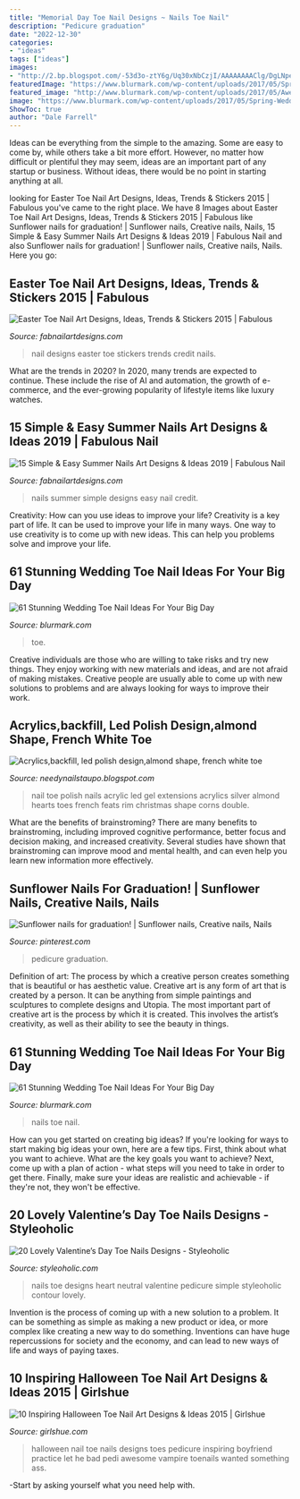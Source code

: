 ```yaml
---
title: "Memorial Day Toe Nail Designs ~ Nails Toe Nail"
description: "Pedicure graduation"
date: "2022-12-30"
categories:
- "ideas"
tags: ["ideas"]
images:
- "http://2.bp.blogspot.com/-53d3o-ztY6g/Uq30xNbCzjI/AAAAAAAAClg/DgLNpe0Fm3I/s640/big+toe+acrylic+extensions+led+polish+color+up+big+hearts+with+silver+rim+feats+nail+art+design.jpg"
featuredImage: "https://www.blurmark.com/wp-content/uploads/2017/05/Spring-Wedding-Nails.jpg"
featured_image: "http://www.blurmark.com/wp-content/uploads/2017/05/Awesome-Nails.jpg"
image: "https://www.blurmark.com/wp-content/uploads/2017/05/Spring-Wedding-Nails.jpg"
ShowToc: true
author: "Dale Farrell"
---
```



Ideas can be everything from the simple to the amazing. Some are easy to come by, while others take a bit more effort. However, no matter how difficult or plentiful they may seem, ideas are an important part of any startup or business. Without ideas, there would be no point in starting anything at all.

	

		
looking for Easter Toe Nail Art Designs, Ideas, Trends &amp; Stickers 2015 | Fabulous you've came to the right place. We have 8 Images about Easter Toe Nail Art Designs, Ideas, Trends &amp; Stickers 2015 | Fabulous like Sunflower nails for graduation! | Sunflower nails, Creative nails, Nails, 15 Simple &amp; Easy Summer Nails Art Designs &amp; Ideas 2019 | Fabulous Nail and also Sunflower nails for graduation! | Sunflower nails, Creative nails, Nails. Here you go:
		
    
## Easter Toe Nail Art Designs, Ideas, Trends &amp; Stickers 2015 | Fabulous

<img loading=lazy src="http://fabnailartdesigns.com/wp-content/uploads/2015/02/Easter-Toe-Nail-Art-Designs-Ideas-Trends-Stickers-2015-6.jpg" onerror="this.onerror=null;this.src='https://tse4.mm.bing.net/th?id=OIP.-InlnFpcYyt80lfoeVoWnQHaJH&amp;pid=15.1';" alt="Easter Toe Nail Art Designs, Ideas, Trends &amp; Stickers 2015 | Fabulous">

_Source: fabnailartdesigns.com_

>nail designs easter toe stickers trends credit nails. 

	

What are the trends in 2020?
In 2020, many trends are expected to continue. These include the rise of AI and automation, the growth of e-commerce, and the ever-growing popularity of lifestyle items like luxury watches.

    
## 15 Simple &amp; Easy Summer Nails Art Designs &amp; Ideas 2019 | Fabulous Nail

<img loading=lazy src="http://fabnailartdesigns.com/wp-content/uploads/2019/04/15-Simple-Easy-Summer-Nails-Art-Designs-Ideas-2019-4.jpg" onerror="this.onerror=null;this.src='https://tse3.mm.bing.net/th?id=OIP.e-RYKmY1gzx132sTivJN4QHaJa&amp;pid=15.1';" alt="15 Simple &amp; Easy Summer Nails Art Designs &amp; Ideas 2019 | Fabulous Nail">

_Source: fabnailartdesigns.com_

>nails summer simple designs easy nail credit. 

	

Creativity: How can you use ideas to improve your life?
Creativity is a key part of life. It can be used to improve your life in many ways. One way to use creativity is to come up with new ideas. This can help you problems solve and improve your life.

    
## 61 Stunning Wedding Toe Nail Ideas For Your Big Day

<img loading=lazy src="https://www.blurmark.com/wp-content/uploads/2017/05/Spring-Wedding-Nails.jpg" onerror="this.onerror=null;this.src='https://tse3.mm.bing.net/th?id=OIP.VxWoZOopIV0J8JFtwoF11QHaFe&amp;pid=15.1';" alt="61 Stunning Wedding Toe Nail Ideas For Your Big Day">

_Source: blurmark.com_

>toe. 

	

Creative individuals are those who are willing to take risks and try new things. They enjoy working with new materials and ideas, and are not afraid of making mistakes. Creative people are usually able to come up with new solutions to problems and are always looking for ways to improve their work.

    
## Acrylics,backfill, Led Polish Design,almond Shape, French White Toe

<img loading=lazy src="http://2.bp.blogspot.com/-53d3o-ztY6g/Uq30xNbCzjI/AAAAAAAAClg/DgLNpe0Fm3I/s640/big+toe+acrylic+extensions+led+polish+color+up+big+hearts+with+silver+rim+feats+nail+art+design.jpg" onerror="this.onerror=null;this.src='https://tse4.mm.bing.net/th?id=OIP.LyRXLCx_n1yPcGgB1Z4crAHaJ4&amp;pid=15.1';" alt="Acrylics,backfill, led polish design,almond shape, french white toe">

_Source: needynailstaupo.blogspot.com_

>nail toe polish nails acrylic led gel extensions acrylics silver almond hearts toes french feats rim christmas shape corns double. 

	

What are the benefits of brainstroming?
There are many benefits to brainstroming, including improved cognitive performance, better focus and decision making, and increased creativity. Several studies have shown that brainstroming can improve mood and mental health, and can even help you learn new information more effectively.

    
## Sunflower Nails For Graduation! | Sunflower Nails, Creative Nails, Nails

<img loading=lazy src="https://i.pinimg.com/736x/51/41/d0/5141d028465ede3cf04836020d0a150d--sunflower-nails-sunflowers.jpg" onerror="this.onerror=null;this.src='https://tse4.mm.bing.net/th?id=OIP.1HT5bzTVpG0yICjrr3rVJAHaJ3&amp;pid=15.1';" alt="Sunflower nails for graduation! | Sunflower nails, Creative nails, Nails">

_Source: pinterest.com_

>pedicure graduation. 

	

Definition of art: The process by which a creative person creates something that is beautiful or has aesthetic value.
Creative art is any form of art that is created by a person. It can be anything from simple paintings and sculptures to complete designs and Utopia. The most important part of creative art is the process by which it is created. This involves the artist’s creativity, as well as their ability to see the beauty in things.

    
## 61 Stunning Wedding Toe Nail Ideas For Your Big Day

<img loading=lazy src="http://www.blurmark.com/wp-content/uploads/2017/05/Awesome-Nails.jpg" onerror="this.onerror=null;this.src='https://tse4.mm.bing.net/th?id=OIP.1wWLfccIRsJreDcrtqszDQHaHN&amp;pid=15.1';" alt="61 Stunning Wedding Toe Nail Ideas For Your Big Day">

_Source: blurmark.com_

>nails toe nail. 

	

How can you get started on creating big ideas?
If you're looking for ways to start making big ideas your own, here are a few tips. First, think about what you want to achieve. What are the key goals you want to achieve? Next, come up with a plan of action - what steps will you need to take in order to get there. Finally, make sure your ideas are realistic and achievable - if they're not, they won't be effective.

    
## 20 Lovely Valentine’s Day Toe Nails Designs - Styleoholic

<img loading=lazy src="https://i.styleoholic.com/2017/01/02-neutral-toe-nails-with-a-white-contour-heart.jpg" onerror="this.onerror=null;this.src='https://tse1.mm.bing.net/th?id=OIP.RYeGg3p9pSU3NubBRh8DogHaHa&amp;pid=15.1';" alt="20 Lovely Valentine’s Day Toe Nails Designs - Styleoholic">

_Source: styleoholic.com_

>nails toe designs heart neutral valentine pedicure simple styleoholic contour lovely. 

	

Invention is the process of coming up with a new solution to a problem. It can be something as simple as making a new product or idea, or more complex like creating a new way to do something. Inventions can have huge repercussions for society and the economy, and can lead to new ways of life and ways of paying taxes.

    
## 10 Inspiring Halloween Toe Nail Art Designs &amp; Ideas 2015 | Girlshue

<img loading=lazy src="https://www.girlshue.com/wp-content/uploads/2015/08/10-Inspiring-Halloween-Toe-Nail-Art-Designs-Ideas-2015-10.jpg" onerror="this.onerror=null;this.src='https://tse4.mm.bing.net/th?id=OIP.IcXTydPu7GORioIi-1mdzgHaFf&amp;pid=15.1';" alt="10 Inspiring Halloween Toe Nail Art Designs &amp; Ideas 2015 | Girlshue">

_Source: girlshue.com_

>halloween nail toe nails designs toes pedicure inspiring boyfriend practice let he bad pedi awesome vampire toenails wanted something ass. 

	

-Start by asking yourself what you need help with.

